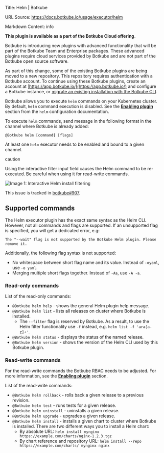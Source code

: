 Title: Helm | Botkube

URL Source: https://docs.botkube.io/usage/executor/helm

Markdown Content:
info

**This plugin is available as a part of the Botkube Cloud offering.**

Botkube is introducing new plugins with advanced functionality that will be part of the Botkube Team and Enterprise packages. These advanced plugins require cloud services provided by Botkube and are not part of the Botkube open source software.

As part of this change, some of the existing Botkube plugins are being moved to a new repository. This repository requires authentication with a Botkube account. To continue using these Botkube plugins, create an account at [https://app.botkube.io/](https://app.botkube.io/) and configure a Botkube instance, or [migrate an existing installation with the Botkube CLI](https://docs.botkube.io/cli/migrating-installation-to-botkube-cloud).

Botkube allows you to execute `helm` commands on your Kubernetes cluster. By default, `helm` command execution is disabled. See the [**Enabling plugin**](https://docs.botkube.io/configuration/executor/helm#enabling-plugin) section from the `helm` configuration documentation.

To execute `helm` commands, send message in the following format in the channel where Botkube is already added:

    @Botkube helm [command] [flags]

At least one `helm` executor needs to be enabled and bound to a given channel.

caution

Using the interactive filter input field causes the Helm command to be re-executed. Be careful when using it for read-write commands.

![Image 1: Interactive Helm install filtering](https://docs.botkube.io/assets/images/helm-install-filter-bc1989a96013aa1c14a23d0e41a5f6ac.png)

This issue is tracked in [botkube#907](https://github.com/kubeshop/botkube/issues/907).

Supported commands[​](#supported-commands "Direct link to Supported commands")
------------------------------------------------------------------------------

The Helm executor plugin has the exact same syntax as the Helm CLI. However, not all commands and flags are supported. If an unsupported flag is specified, you will get a dedicated error, e.g:

    The "--wait" flag is not supported by the Botkube Helm plugin. Please remove it.

Additionally, the following flag syntax is not supported:

*   No whitespace between short flag name and its value. Instead of `-oyaml`, use `-o yaml`.
*   Merging multiple short flags together. Instead of `-Aa`, use `-A -a`.

### Read-only commands[​](#read-only-commands "Direct link to Read-only commands")

List of the read-only commands:

*   `@Botkube helm help` - shows the general Helm plugin help message.
*   `@Botkube helm list` - lists all releases on cluster where Botkube is installed.
    *   The `--filter` flag is reserved by Botkube. As a result, to use the Helm filter functionality use `-f` instead, e.g. `helm list -f 'ara[a-z]+'`.
*   `@Botkube helm status` - displays the status of the named release.
*   `@Botkube helm version` - shows the version of the Helm CLI used by this Botkube plugin.

### Read-write commands[​](#read-write-commands "Direct link to Read-write commands")

For the read-write commands the Botkube RBAC needs to be adjusted. For more information, see the [**Enabling plugin**](https://docs.botkube.io/configuration/executor/helm#enabling-plugin) section.

List of the read-write commands:

*   `@Botkube helm rollback` - rolls back a given release to a previous revision.
*   `@Botkube helm test` - runs tests for a given release.
*   `@Botkube helm uninstall` - uninstalls a given release.
*   `@Botkube helm upgrade` - upgrades a given release.
*   `@Botkube helm install` - installs a given chart to cluster where Botkube is installed. There are two different ways you to install a Helm chart:
    *   By absolute URL: `helm install mynginx https://example.com/charts/nginx-1.2.3.tgz`
    *   By chart reference and repository URL: `helm install --repo https://example.com/charts/ mynginx nginx`

